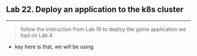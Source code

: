 ## Lab 22. Deploy an application to the k8s cluster
___

> follow the instruction from Lab 19 to deploy the game application we had on Lab 4

* key here is that, we will be using
